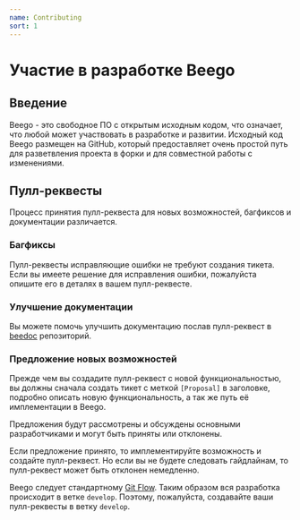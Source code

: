 ```yaml
---
name: Contributing
sort: 1
---
```


# Участие в разработке Beego

## Введение

Beego - это свободное ПО с открытым исходным кодом, что означает, что любой может участвовать
в разработке и развитии. Исходный код Beego размещен на GitHub, который предоставляет очень
простой путь для разветвления проекта в форки и для совместной работы с изменениями.

## Пулл-реквесты

Процесс принятия пулл-реквеста для новых возможностей, багфиксов и документации различается.

### Багфиксы

Пулл-реквесты исправляющие ошибки не требуют создания тикета. Если вы имеете
решение для исправления ошибки, пожалуйста опишите его в деталях в вашем пулл-реквесте.

### Улучшение документации

Вы можете помочь улучшить документацию послав пулл-реквест в
[beedoc](https://github.com/beego/beedoc) репозиторий.

### Предложение новых возможностей

Прежде чем вы создадите пулл-реквест с новой функциональностью, вы должны сначала создать
тикет с меткой `[Proposal]` в заголовке, подробно описать новую функциональность, а так же
путь её имплементации в Beego.

Предложения будут рассмотрены и обсуждены основными разработчиками и могут быть
приняты или отклонены.

Если предложение принято, то имплементируйте возможность и создайте пулл-реквест.
Но если вы не будете следовать гайдлайнам, то пулл-реквест может быть отклонен немедленно.

Beego следует стандартному [Git Flow](http://nvie.com/posts/a-successful-git-branching-model/).
Таким образом вся разработка происходит в ветке `develop`. Поэтому, пожалуйста, создавайте ваши
пулл-реквесты в ветку `develop`.
